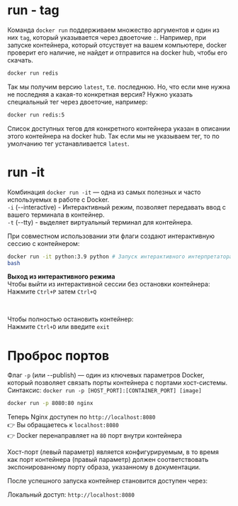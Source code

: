 # run - tag
Команда `docker run` поддерживаем множество аргументов и один из них `tag`, который указывается через двоеточие `:`. Например, при запуске контейнера, который отсуствует на вашем компьютере, docker проверит его наличие, не найдет и отправится на docker hub, чтобы его скачать.  
```bash
docker run redis
```  
Так мы получим версию `latest`, т.е. последнюю. Но, что если мне нужна не последняя а какая-то конкретная версия? Нужно указать специальный тег через двоеточие, например:  
```bash
docker run redis:5
```  
Список доступных тегов для конкретного контейнера указан в описании этого контейнера на docker hub. Так если мы не указываем тег, то по умолчанию тег устанавливается `latest`.

# run -it
Комбинация `docker run -it` — одна из самых полезных и часто используемых в работе с Docker.  
`-i` (--interactive) - Интерактивный режим, позволяет передавать ввод с вашего терминала в контейнер.  
`-t` (--tty) - выделяет виртуальный терминал для контейнера.  

При совместном использовании эти флаги создают интерактивную сессию с контейнером:  
```bash
docker run -it python:3.9 python # Запуск интерактивного интерпретатора Python
bash
```  
**Выход из интерактивного режима**  
Чтобы выйти из интерактивной сессии без остановки контейнера:  
Нажмите `Ctrl+P` затем `Ctrl+Q`   

<br>

Чтобы полностью остановить контейнер:  
Нажмите `Ctrl+D` или введите `exit`

# Проброс портов
Флаг `-p` (или --publish) — один из ключевых параметров Docker, который позволяет связать порты контейнера с портами хост-системы.   
Синтаксис: `docker run -p [HOST_PORT]:[CONTAINER_PORT] [image]`  
```bash
docker run -p 8080:80 nginx
```
Теперь Nginx доступен по `http://localhost:8080`  
👉 Вы обращаетесь к `localhost:8080`  
👉 Docker перенаправляет на `80` порт внутри контейнера  

Хост-порт (левый параметр) является конфигурируемым, в то время как порт контейнера (правый параметр) должен соответствовать экспонированному порту образа, указанному в документации.  

После успешного запуска контейнер становится доступен через:

Локальный доступ: `http://localhost:8080`  


